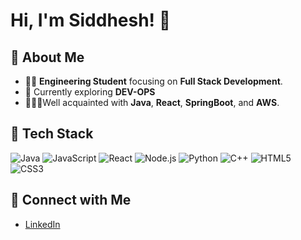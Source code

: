 # Hi, I'm Siddhesh! 👋

## 🚀 About Me
- 🧑‍💻 **Engineering Student** focusing on **Full Stack Development**.
- 🌱 Currently exploring **DEV-OPS**
- 🧑🏻‍💻Well acquainted with **Java**, **React**, **SpringBoot**, and **AWS**.

## 🔨 Tech Stack
![Java](https://img.shields.io/badge/Java-007396?style=flat&logo=java&logoColor=white)
![JavaScript](https://img.shields.io/badge/JavaScript-F7DF1E?style=flat&logo=javascript&logoColor=black)
![React](https://img.shields.io/badge/React-61DAFB?style=flat&logo=react&logoColor=black)
![Node.js](https://img.shields.io/badge/Node.js-339933?style=flat&logo=node.js&logoColor=white)
![Python](https://img.shields.io/badge/Python-3776AB?style=flat&logo=python&logoColor=white)
![C++](https://img.shields.io/badge/C++-00599C?style=flat&logo=cplusplus&logoColor=white)
![HTML5](https://img.shields.io/badge/HTML5-E34F26?style=flat&logo=html5&logoColor=white)
![CSS3](https://img.shields.io/badge/CSS3-1572B6?style=flat&logo=css3&logoColor=white)

## 📣 Connect with Me
- [LinkedIn](https://www.linkedin.com/in/siddheshlamkhade/)

